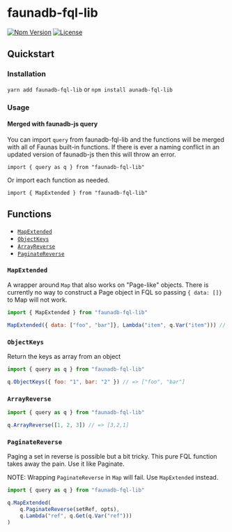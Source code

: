 # faunadb-fql-lib

[![Npm Version](https://img.shields.io/npm/v/faunadb-fql-lib)](https://www.npmjs.com/package/faunadb-fql-lib)
[![License](https://img.shields.io/npm/l/faunadb-fql-lib)](https://raw.githubusercontent.com/shiftx/faunadb-fql-lib/master/LICENSE)

## Quickstart

### Installation

`yarn add faunadb-fql-lib` or `npm install aunadb-fql-lib`

### Usage

#### Merged with faunadb-js query

You can import `query` from faunadb-fql-lib and the functions will be merged with all of Faunas built-in functions.
If there is ever a naming conflict in an updated version of faunadb-js then this will throw an error.

```
import { query as q } from "faunadb-fql-lib"
```

Or import each function as needed.

```
import { MapExtended } from "faunadb-fql-lib"
```

## Functions

* [`MapExtended`](#MapExtended)
* [`ObjectKeys`](#ObjectKeys)
* [`ArrayReverse`](#ArrayReverse)
* [`PaginateReverse`](#PaginateReverse)

### `MapExtended`

A wrapper around `Map` that also works on "Page-like" objects. There is currently no way to construct a Page object
in FQL so passing `{ data: []}` to Map will not work.

```js
import { MapExtended } from "faunadb-fql-lib"

MapExtended({ data: ["foo", "bar"]}, Lambda("item", q.Var("item"))) // => ["foo", "bar"]
```

### `ObjectKeys`

Return the keys as array from an object

```js
import { query as q } from "faunadb-fql-lib"

q.ObjectKeys({ foo: "1", bar: "2" }) // => ["foo", "bar"]
```


### `ArrayReverse`

```js
import { query as q } from "faunadb-fql-lib"

q.ArrayReverse([1, 2, 3]) // => [3,2,1]
```

### `PaginateReverse`

Paging a set in reverse is possible but a bit tricky. This pure FQL function takes away the pain. Use it like Paginate.

NOTE: Wrapping `PaginateReverse` in `Map` will fail. Use `MapExtended` instead.

```js
import { query as q } from "faunadb-fql-lib"

q.MapExtended(
    q.PaginateReverse(setRef, opts),
    q.Lambda("ref", q.Get(q.Var("ref")))
)
```
